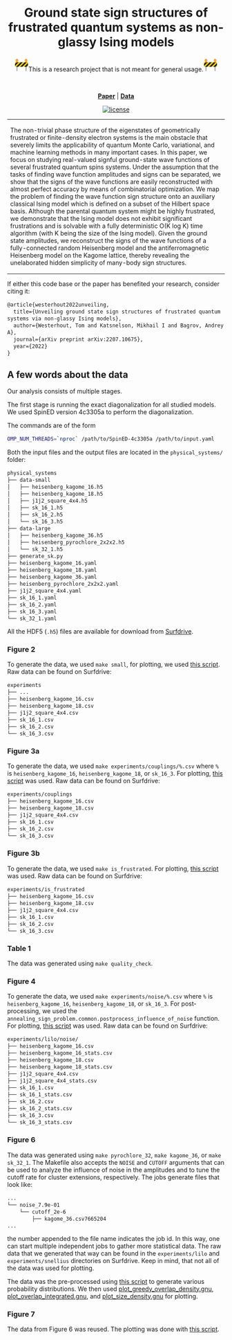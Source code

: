 <h1 align="center">
Ground state sign structures of frustrated quantum systems as non-glassy Ising models
</h1>

<div align="center">

<img src="assets/construction_1f6a7.png" width="32">This is a research project that is not meant for general usage.<img src="assets/construction_1f6a7.png" width="32"><br>

<br />

[**Paper**](https://arxiv.org/abs/2207.10675) | [**Data**](https://surfdrive.surf.nl/files/index.php/s/Ec5CILNO5tbXlVk/download)

[![license](https://img.shields.io/github/license/twesterhout/annealing-sign-problem.svg?style=flat-square)](LICENSE)

</div>

<table>
<tr>
<td>

The non-trivial phase structure of the eigenstates of geometrically frustrated
or finite-density electron systems is the main obstacle that severely limits
the applicability of quantum Monte Carlo, variational, and machine learning
methods in many important cases. In this paper, we focus on studying
real-valued signful ground-state wave functions of several frustrated quantum
spins systems. Under the assumption that the tasks of finding wave function
amplitudes and signs can be separated, we show that the signs of the wave
functions are easily reconstructed with almost perfect accuracy by means of
combinatorial optimization. We map the problem of finding the wave function
sign structure onto an auxiliary classical Ising model which is defined on a
subset of the Hilbert space basis. Although the parental quantum system might
be highly frustrated, we demonstrate that the Ising model does not exhibit
significant frustrations and is solvable with a fully deterministic O(K log K)
time algorithm (with K being the size of the Ising model). Given the ground
state amplitudes, we reconstruct the signs of the wave functions of a
fully-connected random Heisenberg model and the antiferromagnetic Heisenberg
model on the Kagome lattice, thereby revealing the unelaborated hidden
simplicity of many-body sign structures.

</td>
</tr>
</table>

If either this code base or the paper has benefited your research, consider citing it:

```
@article{westerhout2022unveiling,
  title={Unveiling ground state sign structures of frustrated quantum systems via non-glassy Ising models},
  author={Westerhout, Tom and Katsnelson, Mikhail I and Bagrov, Andrey A},
  journal={arXiv preprint arXiv:2207.10675},
  year={2022}
}
```

## A few words about the data

Our analysis consists of multiple stages.

The first stage is running the exact diagonalization for all studied models. We
used SpinED version 4c3305a to perform the diagonalization.

The commands are of the form

```bash
OMP_NUM_THREADS=`nproc` /path/to/SpinED-4c3305a /path/to/input.yaml
```

Both the input files and the output files are located in the `physical_systems/` folder:

```
physical_systems
├── data-small
│   ├── heisenberg_kagome_16.h5
│   ├── heisenberg_kagome_18.h5
│   ├── j1j2_square_4x4.h5
│   ├── sk_16_1.h5
│   ├── sk_16_2.h5
│   └── sk_16_3.h5
├── data-large
│   ├── heisenberg_kagome_36.h5
│   ├── heisenberg_pyrochlore_2x2x2.h5
│   └── sk_32_1.h5
├── generate_sk.py
├── heisenberg_kagome_16.yaml
├── heisenberg_kagome_18.yaml
├── heisenberg_kagome_36.yaml
├── heisenberg_pyrochlore_2x2x2.yaml
├── j1j2_square_4x4.yaml
├── sk_16_1.yaml
├── sk_16_2.yaml
├── sk_16_3.yaml
└── sk_32_1.yaml
```

All the HDF5 (`.h5`) files are available for download from
[Surfdrive](https://surfdrive.surf.nl/files/index.php/s/Ec5CILNO5tbXlVk/download).


### Figure 2

To generate the data, we used `make small`, for plotting, we used [this
script](./figures/plot_annealing_on_small_systems.gnu). Raw data can be found
on Surfdrive:

```
experiments
├── ...
├── heisenberg_kagome_16.csv
├── heisenberg_kagome_18.csv
├── j1j2_square_4x4.csv
├── sk_16_1.csv
├── sk_16_2.csv
└── sk_16_3.csv
```

### Figure 3a

To generate the data, we used `make experiments/couplings/%.csv` where `%` is
`heisenberg_kagome_16`, `heisenberg_kagome_18`, or `sk_16_3`. For plotting,
[this script](./figures/plot_coupling_distribution.gnu) was used. Raw data can be found on Surfdrive:

```
experiments/couplings
├── heisenberg_kagome_16.csv
├── heisenberg_kagome_18.csv
├── j1j2_square_4x4.csv
├── sk_16_1.csv
├── sk_16_2.csv
└── sk_16_3.csv
```

### Figure 3b

To generate the data, we used `make is_frustrated`. For plotting, [this
script](./figures/plot_frustration_probability.gnu) was used. Raw data can be
found on Surfdrive:

```
experiments/is_frustrated
├── heisenberg_kagome_16.csv
├── heisenberg_kagome_18.csv
├── j1j2_square_4x4.csv
├── sk_16_1.csv
├── sk_16_2.csv
└── sk_16_3.csv
```

### Table 1

The data was generated using `make quality_check`.

### Figure 4

To generate the data, we used `make experiments/noise/%.csv` where `%` is
`heisenberg_kagome_16`, `heisenberg_kagome_18`, or `sk_16_3`. For
post-processing, we used the
`annealing_sign_problem.common.postprocess_influence_of_noise` function. For
plotting, [this script](./figures/plot_amplitude_vs_sign_overlap.gnu) was used.
Raw data can be found on Surfdrive:

```
experiments/lilo/noise/
├── heisenberg_kagome_16.csv
├── heisenberg_kagome_16_stats.csv
├── heisenberg_kagome_18.csv
├── heisenberg_kagome_18_stats.csv
├── j1j2_square_4x4.csv
├── j1j2_square_4x4_stats.csv
├── sk_16_1.csv
├── sk_16_1_stats.csv
├── sk_16_2.csv
├── sk_16_2_stats.csv
├── sk_16_3.csv
└── sk_16_3_stats.csv
```

### Figure 6

The data was generated using `make pyrochlore_32`, `make kagome_36`, or `make
sk_32_1`. The Makefile also accepts the `NOISE` and `CUTOFF` arguments that can
be used to analyze the influence of noise in the amplitudes and to tune the
cutoff rate for cluster extensions, respectively. The jobs generate files that look like:

```
...
└── noise_7.9e-01
    └── cutoff_2e-6
        ├── kagome_36.csv7665204
...
```

the number appended to the file name indicates the job id. In this way, one can
start multiple independent jobs to gather more statistical data. The raw data
that we generated that way can be found in the `experiments/lilo` and
`experiments/snellius` directories on Surfdrive. Keep in mind, that not all
of the data was used for plotting.

The data was the pre-processed using [this script](./figures/density.py) to
generate various probability distributions. We then used
[plot_greedy_overlap_density.gnu](./figures/plot_greedy_overlap_density.gnu),
[plot_overlap_integrated.gnu](./figures/plot_overlap_integrated.gnu), and
[plot_size_density.gnu](./figures/plot_size_density.gnu) for plotting.

### Figure 7

The data from Figure 6 was reused. The plotting was done with [this
script](./figures/plot_greedy_overlap_density.gnu).
